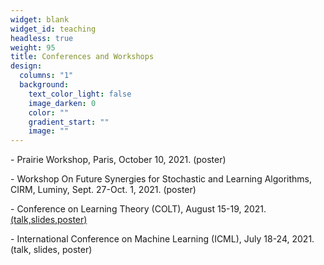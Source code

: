 ```yaml
---
widget: blank
widget_id: teaching
headless: true
weight: 95
title: Conferences and Workshops
design:
  columns: "1"
  background:
    text_color_light: false
    image_darken: 0
    color: ""
    gradient_start: ""
    image: ""
---
```

\- Prairie Workshop, Paris, October 10, 2021. (poster)

\- Workshop On Future Synergies for Stochastic and Learning Algorithms, CIRM, Luminy, Sept. 27-Oct. 1, 2021. (poster)

\- Conference on Learning Theory (COLT), August 15-19, 2021. [(talk,slides,poster)](http://www.learningtheory.org/colt2021/virtual/poster_33.html)

\- International Conference on Machine Learning (ICML), July 18-24, 2021. (talk, slides, poster)
